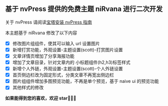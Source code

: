 ## 基于 nvPress 提供的免费主题 niRvana 进行二次开发

关于 nvPress 请阅读[宝塔安装 nvPress 指南](https://blog.ethan.pub/nvpress)

本主题基于 niRvana 修改了以下内容

- [x] 修改图片组组件，使其可以输入 url 设置图片
- [x] 新增打赏功能，外观设置-主题设置(scott)-打赏图片设置
- [x] 文章详情页增加了分享海报功能
- [x] 增加了文章目录，针对文章内的 小标题组件(h2,h3)标签样式
- [x] 新增个人外链，外观设置-主题设置(scott)-个人外链设置
- [x] 首页侧边栏改为固定形式，分类文章不再宽出侧边栏
- [x] 图片组组件增加多图预览功能，不再是单个预览，基于 naive ui 的预览功能
- [x] 其他样式的修改

**如果能得到您的喜欢，欢迎 star🎉🎉🎉**
